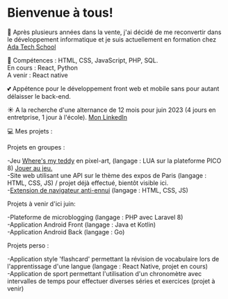 # Bienvenue à tous!

:seedling: Après plusieurs années dans la vente, j'ai décidé de me reconvertir dans le développement informatique et je suis actuellement en formation chez [Ada Tech School](https://adatechschool.fr/)

:gem: Compétences : HTML, CSS, JavaScript, PHP, SQL.  
En cours : React, Python  
A venir : React native

:two_hearts: Appétence pour le développement front web et mobile sans pour autant délaisser le back-end.

:sunny: A la recherche d'une alternance de 12 mois pour juin 2023 (4 jours en entretprise, 1 jour à l'école).
[Mon LinkedIn](https://www.linkedin.com/in/lydie-chaumet-9a5b61260/)

:computer: Mes projets :  

Projets en groupes :  

-Jeu [Where's my teddy](https://github.com/Lilinnfr/Projet_Pico_8) en pixel-art, (langage : LUA sur la plateforme PICO 8) [Jouer au jeu.](https://www.lexaloffle.com/bbs/?tid=50014)  
-Site web utilisant une API sur le thème des expos de Paris (langage : HTML, CSS, JS) / projet déjà effectué, bientôt visible ici.  
-[Extension de navigateur anti-ennui](https://github.com/Lilinnfr/Projet_Extension_Navigateur) (langage : HTML, CSS, JS)

Projets à venir d'ici juin: 
 
-Plateforme de microblogging (langage : PHP avec Laravel 8)  
-Application Android Front (langage : Java et Kotlin)  
-Application Android Back (langage : Go)  

Projets perso :  

-Application style 'flashcard' permettant la révision de vocabulaire lors de l'apprentissage d'une langue (langage : React Native, projet en cours)  
-Application de sport permettant l'utilisation d'un chronomètre avec intervalles de temps pour effectuer diverses séries et exercices (projet à venir)  

